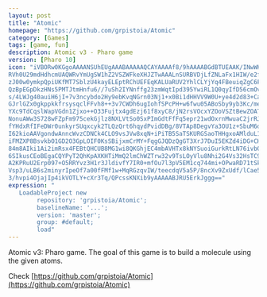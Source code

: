 ```yaml
---
layout: post
title: "Atomic"
homepage: "https://github.com/grpistoia/Atomic"
category: [Games]
tags: [game, fun]
description: Atomic v3 - Pharo game
version: [Pharo 10]
icon: "iVBORw0KGgoAAAANSUhEUgAAABAAAAAQCAYAAAAf8/9hAAAABGdBTUEAAK/INwWK6QAAABl0
RVh0U29mdHdhcmUAQWRvYmUgSW1hZ2VSZWFkeXHJZTwAAALnSURBVDjLfZNLaFx1HIW/e2fu
zJ00w0ymkpQpiUKfMT7SblzU4kayELEptRChUEFEqKALUaRUV2YhlCLYjYq4FBeuiqZgC6FI
QzBpEGpDkzHNs5PMTJtmHnfu6//7uSh2IYNnffg23zmWqtIpd395YwiRL1Q0qyIfD56cmOvU
s/4LWJg40auiH6jI+7v3ncybdo2Hy9ebKvqNGrn03Nj1+x0Bi1dHHVV9W0U+ye4d2d83+Ca2
GJrlGZx0gkppkkfrsysqclFFvh8++3v7CWDh6ugIohfSPcPH+w6fwu05ABoSby9yb3Kc/meP
YXc9TdCqslWapVGdn1Zjxo++O33Fujtx4gdEzj61f8xyC8/jN2rsVOcxYZOoVSZtBewZOAT+
NonuAWw3S728wFZpFm975cekGjlz8NXLVtSo0SxPImGdtFfFq5epr21wdOxrnMwuaC2jrRJW
fYHdxRfIFeDWr0unkyrSUqxcyk2TLQzQrt6hqydPvidDBg/8VTAp8DegvYa3OU1z+SbuM6dQ
I62kioAAVgondwAnncWvzCDNCk4CLO9vsJVw8xqN+iPiTB5SaTSKURGSaoTHHgxoAMlduL1H
iFMZXP8BsvkbO1GD2O3GpLOIF0KsSBijxmCrMY+FqgGJQDzQgGT3XrJ7DuI5EKZd4iDG+CHG
84m8AIki1Ai2imRsx4FEBtQHCUB8MG1wi8QKGhjEC4mbAVHTx8kNYSuoiGurkRtLN76ivb0K
6SIkusCEoBEgaCQYPyT2QhKpAXKHTiMmQ2lmChWZTrw32v9TsLOyVlu8Nhi2G4Vs32HsTC9I
A2KPRuU2Erp097+O5RRYvz3H1r3JldivfY7IR0+mfOu7l3pV5EM1cq744mi+OPwaRD71tSk0
Vsp3/uLB6s2minyrIpeOf7a00fFMf1w+MqRGzqvIW/teecdqV5a5P/8ncXv9ZxUdf/lCae5/
3/hvpi4OjajIp4ikVOTLY+cXr3Tq/QPcssKNXib9yAAAAABJRU5ErkJggg=="
expression: "
   LoadableProject new 
		repository: 'grpistoia/Atomic'; 
		baselineName: '...'; 
		version: 'master';
		group: #default;
		load"
---
```


Atomic v3: Pharo game. The goal of this game is to build a molecule using the given atoms.

Check [https://github.com/grpistoia/Atomic](https://github.com/grpistoia/Atomic) 